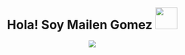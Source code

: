 ## <h1 align="center">Hola! Soy Mailen Gomez <picture><img src = "https://www.freepik.es/foto-gratis/icono-computadora-retro-aislado_3686787.htm#fromView=search&page=1&position=7&uuid=5e50b8e0-2a16-433d-bab2-7afc67a8834d" width = 50px></picture></h1>

<p align="center">
  <a href="https://github.com/DenverCoder1/readme-typing-svg"><img src="https://readme-typing-svg.herokuapp.com?font=Time+New+Roman&color=cyan&size=25&center=true&vCenter=true&width=600&height=100&lines=Diseñadora+y+Programadora+Web"></a>
</p>
